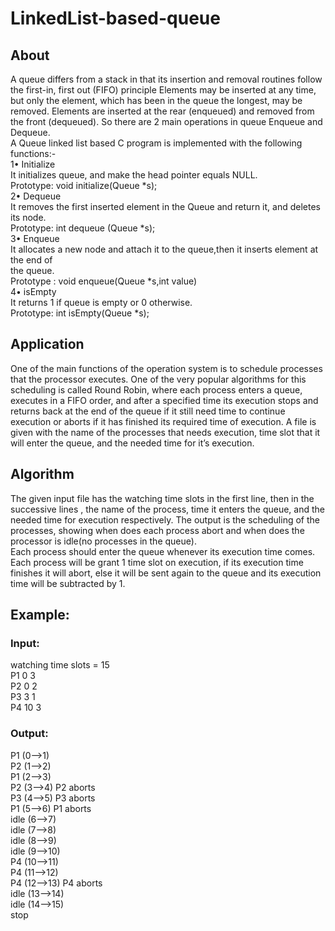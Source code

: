 # LinkedList-based-queue
## About
A queue differs from a stack in that its insertion and removal routines follow the first-in, first
out (FIFO) principle Elements may be inserted at any time, but only the element, which has
been in the queue the longest, may be removed.
Elements are inserted at the rear (enqueued) and removed from the front (dequeued). So there
are 2 main operations in queue Enqueue and Dequeue.<br>
A Queue linked list based C program is implemented with the following functions:- <br>
1• Initialize<br>
It initializes queue, and make the head pointer equals NULL.<br>
Prototype: void initialize(Queue *s);<br>
2• Dequeue<br>
It removes the first inserted element in the Queue and return it, and deletes its node.<br>
Prototype: int dequeue (Queue *s);<br>
3• Enqueue<br>
It allocates a new node and attach it to the queue,then it inserts element at the end of<br>
the queue.<br>
Prototype : void enqueue(Queue *s,int value)<br>
4• isEmpty<br>
It returns 1 if queue is empty or 0 otherwise.<br>
Prototype: int isEmpty(Queue *s);<br>
## Application<br>
One of the main functions of the operation system is to schedule processes that the processor
executes. One of the very popular algorithms for this scheduling is called Round Robin, where
each process enters a queue, executes in a FIFO order, and after a specified time its execution
stops and returns back at the end of the queue if it still need time to continue execution or
aborts if it has finished its required time of execution.
A file is given with the name of the processes that needs execution, time slot that it
will enter the queue, and the needed time for it’s execution.
## Algorithm<br>
The given input file has the watching time slots in the first line, then in the successive
lines , the name of the process, time it enters the queue, and the needed time for
execution respectively.
The output is the scheduling of the processes, showing when does each process abort
and when does the processor is idle(no processes in the queue).<br>
Each process should enter the queue whenever its execution time comes.<br>
Each process will be grant 1 time slot on execution, if its execution time finishes it will abort,
else it will be sent again to the queue and its execution time will be subtracted by 1.

## Example:<br>
### Input:<br>
watching time slots = 15<br>
P1 0 3<br>
P2 0 2<br>
P3 3 1<br>
P4 10 3<br>
### Output:<br>
P1 (0-->1)<br>
P2 (1-->2)<br>
P1 (2-->3)<br>
P2 (3-->4) P2 aborts<br>
P3 (4-->5) P3 aborts<br>
P1 (5-->6) P1 aborts<br>
idle (6-->7)<br>
idle (7-->8)<br>
idle (8-->9)<br>
idle (9-->10)<br>
P4 (10-->11)<br>
P4 (11-->12)<br>
P4 (12-->13) P4 aborts<br>
idle (13-->14)<br>
idle (14-->15)<br>
stop<br>
